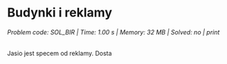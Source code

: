 # Budynki i reklamy
###### Problem code: SOL_BIR \| Time: 1.00 s \| Memory: 32 MB \| Solved: no \| print

Jasio jest specem od reklamy. Dosta

